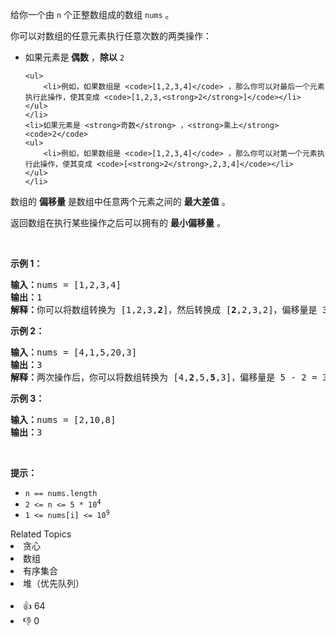 <p>给你一个由 <code>n</code> 个正整数组成的数组 <code>nums</code> 。</p>

<p>你可以对数组的任意元素执行任意次数的两类操作：</p>

<ul>
	<li>如果元素是<strong> 偶数</strong> ，<strong>除以</strong> <code>2</code>

	<ul>
		<li>例如，如果数组是 <code>[1,2,3,4]</code> ，那么你可以对最后一个元素执行此操作，使其变成 <code>[1,2,3,<strong>2</strong>]</code></li>
	</ul>
	</li>
	<li>如果元素是 <strong>奇数</strong> ，<strong>乘上</strong> <code>2</code>
	<ul>
		<li>例如，如果数组是 <code>[1,2,3,4]</code> ，那么你可以对第一个元素执行此操作，使其变成 <code>[<strong>2</strong>,2,3,4]</code></li>
	</ul>
	</li>
</ul>

<p>数组的 <strong>偏移量</strong> 是数组中任意两个元素之间的 <strong>最大差值</strong> 。</p>

<p>返回数组在执行某些操作之后可以拥有的 <strong>最小偏移量</strong> 。</p>

<p>&nbsp;</p>

<p><strong>示例 1：</strong></p>

<pre>
<strong>输入：</strong>nums = [1,2,3,4]
<strong>输出：</strong>1
<strong>解释：</strong>你可以将数组转换为 [1,2,3,<strong>2</strong>]，然后转换成 [<strong>2</strong>,2,3,2]，偏移量是 3 - 2 = 1
</pre>

<p><strong>示例 2：</strong></p>

<pre>
<strong>输入：</strong>nums = [4,1,5,20,3]
<strong>输出：</strong>3
<strong>解释：</strong>两次操作后，你可以将数组转换为 [4,<strong>2</strong>,5,<strong>5</strong>,3]，偏移量是 5 - 2 = 3
</pre>

<p><strong>示例 3：</strong></p>

<pre>
<strong>输入：</strong>nums = [2,10,8]
<strong>输出：</strong>3
</pre>

<p>&nbsp;</p>

<p><strong>提示：</strong></p>

<ul>
	<li><code>n == nums.length</code></li>
	<li><code>2 &lt;= n &lt;= 5 * 10<sup><span style="font-size: 10.8333px;">4</span></sup></code></li>
	<li><code>1 &lt;= nums[i] &lt;= 10<sup>9</sup></code></li>
</ul>
<div><div>Related Topics</div><div><li>贪心</li><li>数组</li><li>有序集合</li><li>堆（优先队列）</li></div></div><br><div><li>👍 64</li><li>👎 0</li></div>